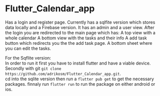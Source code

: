 # Flutter_Calendar_app

Has a login and register page. 
Currently has a sqlfite version which stores data locally
and a Firebase version.
It has an admin and a user view.
After the login you are redirected to the main page which has:
A top view with a whole calendar 
A bottom view with the tasks and their info
A add task button which redirects you the the add task page.
A bottom sheet where you can edit the tasks.





For the Sqflite version: <br />
In order to run it first you have to install flutter and have a viable device. <br />
Secondly with git `git clone https://github.com/adrikosm/Flutter_Calendar_app.git`. <br />
cd into the sqlite version then run a `flutter pub get` to get the necessary packages. 
finnaly run `flutter run` to run the package on either android or ios. <br />
